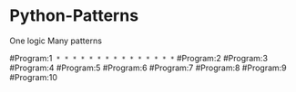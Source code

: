 # Python-Patterns
One logic Many patterns

#Program:1```
      *
      * *
      * * *
      * * * *
      * * * * *```
#Program:2
#Program:3
#Program:4
#Program:5
#Program:6
#Program:7
#Program:8
#Program:9
#Program:10
